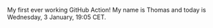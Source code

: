My first ever working GitHub Action!
My name is Thomas and today is Wednesday, 3 January, 19:05 CET. 
